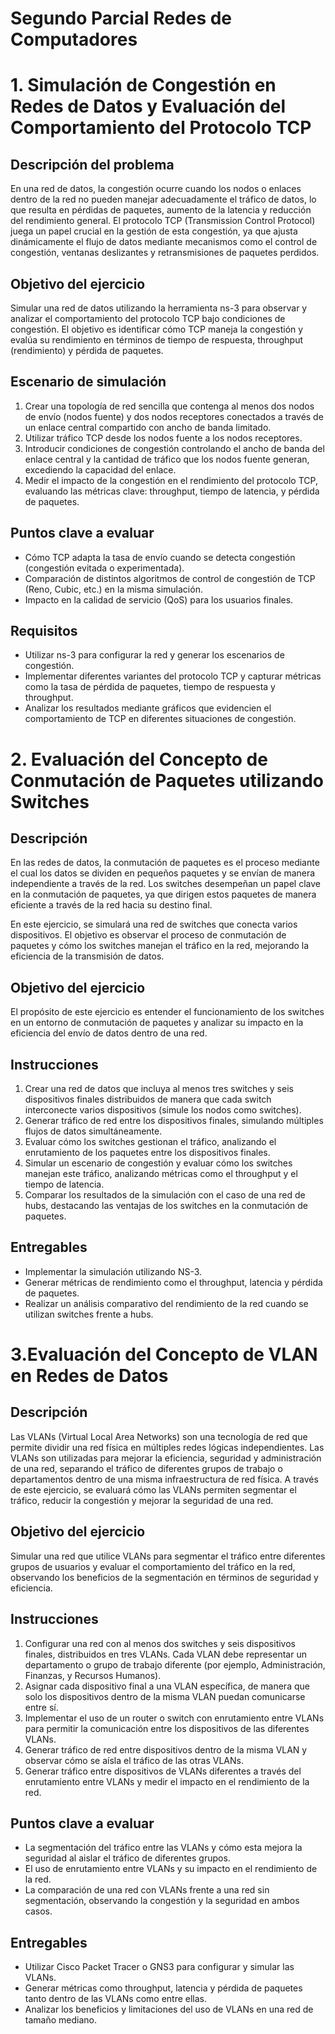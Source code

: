 # Segundo Parcial Redes de Computadores

# 1. Simulación de Congestión en Redes de Datos y Evaluación del Comportamiento del Protocolo TCP

## Descripción del problema
En una red de datos, la congestión ocurre cuando los nodos o enlaces dentro de la red no pueden manejar adecuadamente el tráfico de datos, lo que resulta en pérdidas de paquetes, aumento de la latencia y reducción del rendimiento general. El protocolo TCP (Transmission Control Protocol) juega un papel crucial en la gestión de esta congestión, ya que ajusta dinámicamente el flujo de datos mediante mecanismos como el control de congestión, ventanas deslizantes y retransmisiones de paquetes perdidos.

## Objetivo del ejercicio
Simular una red de datos utilizando la herramienta ns-3 para observar y analizar el comportamiento del protocolo TCP bajo condiciones de congestión. El objetivo es identificar cómo TCP maneja la congestión y evalúa su rendimiento en términos de tiempo de respuesta, throughput (rendimiento) y pérdida de paquetes.

## Escenario de simulación
1. Crear una topología de red sencilla que contenga al menos dos nodos de envío (nodos fuente) y dos nodos receptores conectados a través de un enlace central compartido con ancho de banda limitado.
2. Utilizar tráfico TCP desde los nodos fuente a los nodos receptores.
3. Introducir condiciones de congestión controlando el ancho de banda del enlace central y la cantidad de tráfico que los nodos fuente generan, excediendo la capacidad del enlace.
4. Medir el impacto de la congestión en el rendimiento del protocolo TCP, evaluando las métricas clave: throughput, tiempo de latencia, y pérdida de paquetes.

## Puntos clave a evaluar
- Cómo TCP adapta la tasa de envío cuando se detecta congestión (congestión evitada o experimentada).
- Comparación de distintos algoritmos de control de congestión de TCP (Reno, Cubic, etc.) en la misma simulación.
- Impacto en la calidad de servicio (QoS) para los usuarios finales.

## Requisitos
- Utilizar ns-3 para configurar la red y generar los escenarios de congestión.
- Implementar diferentes variantes del protocolo TCP y capturar métricas como la tasa de pérdida de paquetes, tiempo de respuesta y throughput.
- Analizar los resultados mediante gráficos que evidencien el comportamiento de TCP en diferentes situaciones de congestión.

# 2. Evaluación del Concepto de Conmutación de Paquetes utilizando Switches

## Descripción
En las redes de datos, la conmutación de paquetes es el proceso mediante el cual los datos se dividen en pequeños paquetes y se envían de manera independiente a través de la red. Los switches desempeñan un papel clave en la conmutación de paquetes, ya que dirigen estos paquetes de manera eficiente a través de la red hacia su destino final.

En este ejercicio, se simulará una red de switches que conecta varios dispositivos. El objetivo es observar el proceso de conmutación de paquetes y cómo los switches manejan el tráfico en la red, mejorando la eficiencia de la transmisión de datos.

## Objetivo del ejercicio
El propósito de este ejercicio es entender el funcionamiento de los switches en un entorno de conmutación de paquetes y analizar su impacto en la eficiencia del envío de datos dentro de una red.

## Instrucciones
1. Crear una red de datos que incluya al menos tres switches y seis dispositivos finales distribuidos de manera que cada switch interconecte varios dispositivos (simule los nodos como switches).
2. Generar tráfico de red entre los dispositivos finales, simulando múltiples flujos de datos simultáneamente.
3. Evaluar cómo los switches gestionan el tráfico, analizando el enrutamiento de los paquetes entre los dispositivos finales.
4. Simular un escenario de congestión y evaluar cómo los switches manejan este tráfico, analizando métricas como el throughput y el tiempo de latencia.
5. Comparar los resultados de la simulación con el caso de una red de hubs, destacando las ventajas de los switches en la conmutación de paquetes.

## Entregables
- Implementar la simulación utilizando NS-3.
- Generar métricas de rendimiento como el throughput, latencia y pérdida de paquetes.
- Realizar un análisis comparativo del rendimiento de la red cuando se utilizan switches frente a hubs.



# 3.Evaluación del Concepto de VLAN en Redes de Datos

## Descripción
Las VLANs (Virtual Local Area Networks) son una tecnología de red que permite dividir una red física en múltiples redes lógicas independientes. Las VLANs son utilizadas para mejorar la eficiencia, seguridad y administración de una red, separando el tráfico de diferentes grupos de trabajo o departamentos dentro de una misma infraestructura de red física. A través de este ejercicio, se evaluará cómo las VLANs permiten segmentar el tráfico, reducir la congestión y mejorar la seguridad de una red.

## Objetivo del ejercicio
Simular una red que utilice VLANs para segmentar el tráfico entre diferentes grupos de usuarios y evaluar el comportamiento del tráfico en la red, observando los beneficios de la segmentación en términos de seguridad y eficiencia.

## Instrucciones
1. Configurar una red con al menos dos switches y seis dispositivos finales, distribuidos en tres VLANs. Cada VLAN debe representar un departamento o grupo de trabajo diferente (por ejemplo, Administración, Finanzas, y Recursos Humanos).
2. Asignar cada dispositivo final a una VLAN específica, de manera que solo los dispositivos dentro de la misma VLAN puedan comunicarse entre sí.
3. Implementar el uso de un router o switch con enrutamiento entre VLANs para permitir la comunicación entre los dispositivos de las diferentes VLANs.
4. Generar tráfico de red entre dispositivos dentro de la misma VLAN y observar cómo se aísla el tráfico de las otras VLANs.
5. Generar tráfico entre dispositivos de VLANs diferentes a través del enrutamiento entre VLANs y medir el impacto en el rendimiento de la red.

## Puntos clave a evaluar
- La segmentación del tráfico entre las VLANs y cómo esta mejora la seguridad al aislar el tráfico de diferentes grupos.
- El uso de enrutamiento entre VLANs y su impacto en el rendimiento de la red.
- La comparación de una red con VLANs frente a una red sin segmentación, observando la congestión y la seguridad en ambos casos.

## Entregables
- Utilizar Cisco Packet Tracer o GNS3 para configurar y simular las VLANs.
- Generar métricas como throughput, latencia y pérdida de paquetes tanto dentro de las VLANs como entre ellas.
- Analizar los beneficios y limitaciones del uso de VLANs en una red de tamaño mediano.



